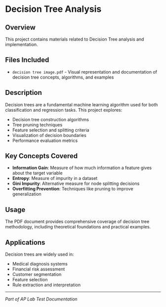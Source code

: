 # Decision Tree Analysis

## Overview
This project contains materials related to Decision Tree analysis and implementation.

## Files Included
- `decision tree image.pdf` - Visual representation and documentation of decision tree concepts, algorithms, and examples

## Description
Decision trees are a fundamental machine learning algorithm used for both classification and regression tasks. This project explores:

- Decision tree construction algorithms
- Tree pruning techniques
- Feature selection and splitting criteria
- Visualization of decision boundaries
- Performance evaluation metrics

## Key Concepts Covered
- **Information Gain**: Measure of how much information a feature gives about the target variable
- **Entropy**: Measure of impurity in a dataset
- **Gini Impurity**: Alternative measure for node splitting decisions
- **Overfitting Prevention**: Techniques like pruning to improve generalization

## Usage
The PDF document provides comprehensive coverage of decision tree methodology, including theoretical foundations and practical examples.

## Applications
Decision trees are widely used in:
- Medical diagnosis systems
- Financial risk assessment
- Customer segmentation
- Feature selection
- Rule extraction and interpretation

---
*Part of AP Lab Test Documentation*